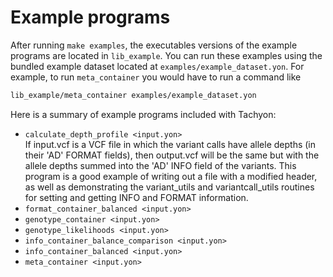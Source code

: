 # Example programs
After running `make examples`, the executables versions of the example programs are located in `lib_example`. You can
run these examples using the bundled example dataset located at `examples/example_dataset.yon`. For example, to run `meta_container`
you would have to run a command like
```bash
lib_example/meta_container examples/example_dataset.yon
``` 

Here is a summary of example programs included with Tachyon:
* `calculate_depth_profile <input.yon>`  
   If input.vcf is a VCF file in which the variant calls have allele depths (in their 'AD' FORMAT fields), then output.vcf will be the same but with the allele depths summed into the 'AD' INFO field of the variants. This program is a good example of writing out a file with a modified header, as well as demonstrating the variant_utils and variantcall_utils routines for setting and getting INFO and FORMAT information.
* `format_container_balanced <input.yon>`  
* `genotype_container <input.yon>`  
* `genotype_likelihoods <input.yon>`  
* `info_container_balance_comparison <input.yon>`  
* `info_container_balanced <input.yon>`  
* `meta_container <input.yon>`  